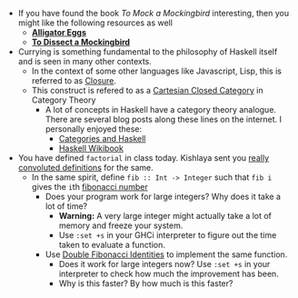 - If you have found the book *To Mock a Mockingbird* interesting, then you might like the following resources as well
  - **[Alligator Eggs](http://worrydream.com/AlligatorEggs/)**
  - **[To Dissect a Mockingbird](http://dkeenan.com/Lambda/)**
- Currying is something fundamental to the philosophy of Haskell itself and is seen in many other contexts.
  - In the context of some other languages like Javascript, Lisp, this is referred to as [Closure](https://en.wikipedia.org/wiki/Closure_(computer_programming)).
  - This construct is refered to as a [Cartesian Closed Category](https://en.wikipedia.org/wiki/Cartesian_closed_category) in Category Theory
    - A lot of concepts in Haskell have a category theory analogue. There are several blog posts along these lines on the internet. I personally enjoyed these: 
      - [Categories and Haskell](https://www.reddit.com/r/haskell/comments/6oagzk/lecture_notes_on_category_theory_concepts_and/)
      - [Haskell Wikibook](https://en.wikibooks.org/wiki/Haskell/Category_theory)
- You have defined `factorial` in class today. Kishlaya sent you [really convoluted definitions](https://www.willamette.edu/~fruehr/haskell/evolution.html) for the same.
  - In the same spirit, define `fib :: Int -> Integer` such that `fib i` gives the `i`th [fibonacci number](http://oeis.org/A000045)
    - Does your program work for large integers? Why does it take a lot of time?
      - **Warning:** A very large integer might actually take a lot of memory and freeze your system.
      - Use `:set +s` in your GHCi interpreter to figure out the time taken to evaluate a function.
    - Use [Double Fibonacci Identities](https://brilliant.org/wiki/fast-fibonacci-transform/#double-fibonacci-identities) to implement the same function.
      - Does it work for large integers now? Use `:set +s` in your interpreter to check how much the improvement has been.
      - Why is this faster? By how much is this faster?